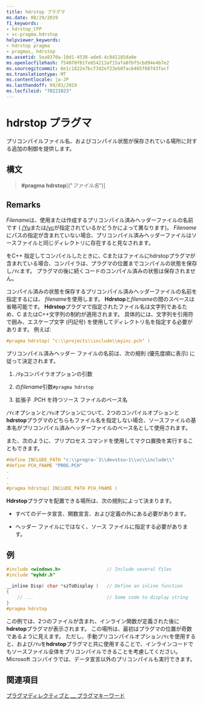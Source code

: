 ```yaml
---
title: hdrstop プラグマ
ms.date: 08/29/2019
f1_keywords:
- hdrstop_CPP
- vc-pragma.hdrstop
helpviewer_keywords:
- hdrstop pragma
- pragmas, hdrstop
ms.assetid: 5ea8370a-10d1-4538-ade6-4c841185da0e
ms.openlocfilehash: f540f0f01fe654213af15afa8fbf5cbd94e4b7e2
ms.sourcegitcommit: 6e1c1822e7bcf3d2ef23eb8fac6465f88743facf
ms.translationtype: MT
ms.contentlocale: ja-JP
ms.lasthandoff: 09/03/2019
ms.locfileid: "70221023"
---
```

# <a name="hdrstop-pragma"></a>hdrstop プラグマ

プリコンパイルファイル名、およびコンパイル状態が保存されている場所に対する追加の制御を提供します。

## <a name="syntax"></a>構文

> **#pragma hdrstop**[("*ファイル名*")]

## <a name="remarks"></a>Remarks

*Filename*は、使用または作成するプリコンパイル済みヘッダーファイルの名前です ( [/Yu](../build/reference/yu-use-precompiled-header-file.md)または[/yc](../build/reference/yc-create-precompiled-header-file.md)が指定されているかどうかによって異なります)。 *Filename*にパスの指定が含まれていない場合、プリコンパイル済みヘッダーファイルはソースファイルと同じディレクトリに存在すると見なされます。

をC++ 指定してコンパイルしたときに、Cまたはファイルにhdrstopプラグマが含まれている場合、コンパイラは、プラグマの位置までコンパイルの状態を保存し`/Yc`ます。 プラグマの後に続くコードのコンパイル済みの状態は保存されません。

コンパイル済みの状態を保存するプリコンパイル済みヘッダーファイルの名前を指定するには、 *filename*を使用します。 **Hdrstop**と*filename*の間のスペースは省略可能です。 **Hdrstop**プラグマで指定されたファイル名は文字列であるため、C またはC++文字列の制約が適用されます。 具体的には、文字列を引用符で囲み、エスケープ文字 (円記号) を使用してディレクトリ名を指定する必要があります。 例えば:

```C
#pragma hdrstop( "c:\\projects\\include\\myinc.pch" )
```

プリコンパイル済みヘッダー ファイルの名前は、次の規則 (優先度順に表示) に従って決定されます。

1. `/Fp`コンパイラオプションの引数

2. の*filename*引数`#pragma hdrstop`

3. 拡張子 .PCH を持つソース ファイルのベース名

`/Yc`オプションと`/Yu`オプションについて、2つのコンパイルオプションと**hdrstop**プラグマのどちらもファイル名を指定しない場合、ソースファイルの基本名がプリコンパイル済みヘッダーファイルのベース名として使用されます。

また、次のように、プリプロセス コマンドを使用してマクロ置換を実行することもできます。

```C
#define INCLUDE_PATH "c:\\progra~`1\\devstsu~1\\vc\\include\\"
#define PCH_FNAME "PROG.PCH"
.
.
.
#pragma hdrstop( INCLUDE_PATH PCH_FNAME )
```

**Hdrstop**プラグマを配置できる場所は、次の規則によって決まります。

- すべてのデータ宣言、関数宣言、および定義の外にある必要があります。

- ヘッダー ファイルにではなく、ソース ファイルに指定する必要があります。

## <a name="example"></a>例

```C
#include <windows.h>                 // Include several files
#include "myhdr.h"

__inline Disp( char *szToDisplay )   // Define an inline function
{
    // ...                           // Some code to display string
}
#pragma hdrstop
```

この例では、2つのファイルが含まれ、インライン関数が定義された後に**hdrstop**プラグマが表示されます。 この場所は、最初はプラグマの位置が奇数であるように見えます。 ただし、手動プリコンパイルオプション`/Yc`を使用すると、および`/Yu`を**hdrstop**プラグマと共に使用することで、インラインコードでもソースファイル全体をプリコンパイルできることを考慮してください。 Microsoft コンパイラでは、データ宣言以外のプリコンパイルも実行できます。

## <a name="see-also"></a>関連項目

[プラグマディレクティブと __ プラグマキーワード](../preprocessor/pragma-directives-and-the-pragma-keyword.md)
